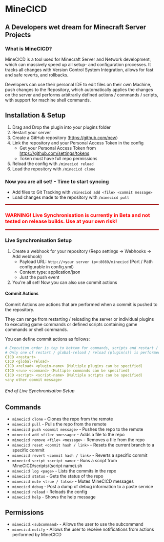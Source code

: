 # MineCICD
## A Developers wet dream for Minecraft Server Projects

### What is MineCICD?
MineCICD is a tool used for Minecraft Server and Network development, which can massively speed up all
setup- and configuration processes. It tracks all changes with Version Control System Integration, allows for
fast and safe reverts, and rollbacks.

Developers can use their personal IDE to edit files on their own Machine, push changes to the Repository, which
automatically applies the changes on the server and performs arbitrarily defined actions / commands / scripts,
with support for machine shell commands.

## Installation & Setup
1. Drag and Drop the plugin into your plugins folder
2. Restart your server
3. Create a GitHub repository (https://github.com/new)
4. Link the repository and your Personal Access Token in the config
    - Get your Personal Access Token from https://github.com/settings/tokens
    - Token must have full repo permissions
5. Reload the config with `/minecicd reload`
6. Load the repository with `/minecicd clone`

### Now you are all set! - Time to start syncing
- Add files to Git Tracking with `/minecicd add <file> <commit message>`
- Load changes made to the repository with `/minecicd pull`

<hr style="border: 1px solid red;">
<h3 style="color:red">WARNING! Live Synchronisation is currently in Beta and not tested on release builds. Use at your own risk!</h3>
<hr style="border: 1px solid red;">

### Live Synchronisation Setup
1. Create a webhook for your repository (Repo settings -> Webhooks -> Add webhook)
   - Payload URL: `http://<your server ip>:8080/minecicd` (Port / Path configurable in config.yml)
   - Content type: application/json
   - Just the push event
2. You're all set! Now you can also use commit actions

#### Commit Actions
Commit Actions are actions that are performed when a commit is pushed to the repository.

They can range from restarting / reloading the server or individual plugins to executing game commands or
defined scripts containing game commands or shell commands.

You can define commit actions as follows:
```yaml
# Execution order is top to bottom for commands, scripts and restart / reload
# Only one of restart / global-reload / reload (plugin(s)) is performed.
CICD <restart>
CICD <global-reload>
CICD <reload> <plugin-name> (Multiple plugins can be specified)
CICD <run> <command> (Multiple commands can be specified)
CICD <script> <script-name> (Multiple scripts can be specified)
<any other commit message>
```

###### End of Live Synchronisation Setup

## Commands
- `minecicd clone` - Clones the repo from the remote
- `minecicd pull` - Pulls the repo from the remote
- `minecicd push <commit message>` - Pushes the repo to the remote
- `minecicd add <file> <message>` - Adds a file to the repo
- `minecicd remove <file> <message>` - Removes a file from the repo
- `minecicd reset <commit hash / link>` - Resets the current branch to a specific commit
- `minecicd revert <commit hash / link>` - Reverts a specific commit
- `minecicd script <script name>` - Runs a script from MineCICD/scripts/(script name).sh
- `minecicd log <page>` - Lists the commits in the repo
- `minecicd status` - Gets the status of the repo
- `minecicd mute <true / false>` - Mutes MineCICD messages
- `minecicd debug` - Post a dump of debug information to a paste service
- `minecicd reload` - Reloads the config
- `minecicd help` - Shows the help message

## Permissions
- `minecicd.<subcommand>` - Allows the user to use the subcommand
- `minecicd.notify` - Allows the user to receive notifications from actions performed by MineCICD

